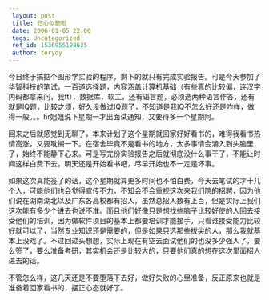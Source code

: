 ```yaml
---
 layout: post
 title: 归心似箭啦
 date: 2006-01-05 22:00
 tags: Uncategorized
 ref_id: 1536955198635
 author: teryoy
---
```

今日终于搞掂个图形学实验的程序，剩下的就只有完成实验报告。可是今天参加了华智科技的笔试，一百道选择题，内容涵盖计算机基础（有些真的比较偏，连汉字内码都拿来问，我ft），数据库，软工，还有语言题，必须选两种语言作答，还有就是IQ题，比较之烦，好久没做过IQ题了，不知道是我IQ不怎么好还是咋样，做得一般。。。hr姐姐说下星期一才出面试通知，又要待多一个星期阿。

回来之后就感觉到无聊了，本来计划了这个星期就回家好好看书的，难得我看书热情高涨，又要耽搁一下。在宿舍毕竟不是看书的地方，太多事情会涌入到头脑里了，始终不能静下心来。可是写完份实验报告之后就彻底没什么事干了，不能让时间这样白费下去，明天还是开始看书吧，尽早开始也不一定是坏事。

如果这次真能签了的话，这个星期就算更多时间也不怕白费，今天去笔试的才十几个人，可能他们也会觉得宣传不力，不知会不会重视这次来我们院的招聘，因为他们说在湖南湖北以及广东各高校都有招人，虽然总招人数有上百，但是实际上我们这次能有多少个进去也说不准。而且他们好像只是想找些脑子比较好使的人回去接受他们的培训，因为做软件项目的基本上都要培训才能接手，只看谁接受能力比较好就可以了，当然专业知识还是需要的，但是如果只选那些拔尖的人，那么我就基本上没戏了。不过回过头想想，实际上现在有空去面试他们的也没多少强人了，要么签了，要么准备考研，其实机会还是比较大的，只要他们真的想在这次里面招人进去的话。

不管怎么样，这几天还是不要堕落下去好，做好失败的心里准备，反正原来也就是准备着回家看书的，摆正心态就好了。

